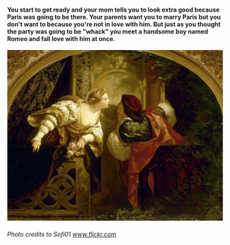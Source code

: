 #### You start to get ready and your mom tells you to look extra good because Paris was going to be there. Your parents want you to marry Paris but you don't want to because you're not in love with him. But just as you thought the party was going to be "whack" you meet a handsome boy named Romeo and fall love with him at once.  

![](romeo-juliet.png)  
###### Photo credits to Sofi01 www.flickr.com